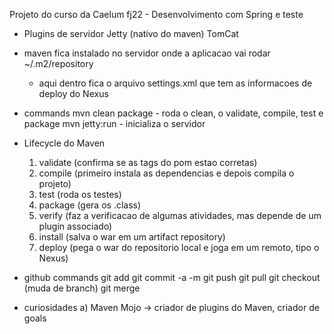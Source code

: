 Projeto do curso da Caelum fj22 - Desenvolvimento com Spring e teste

- Plugins de servidor
	Jetty (nativo do maven)
	TomCat

- maven fica instalado no servidor onde a aplicacao vai rodar
	~/.m2/repository
	- aqui dentro fica o arquivo settings.xml que tem as informacoes de deploy do Nexus
	
- commands
	mvn clean package
		- roda o clean, o validate, compile, test e package
	mvn jetty:run
		- inicializa o servidor
		

- Lifecycle do Maven
	1) validate (confirma se as tags do pom estao corretas)
	2) compile (primeiro instala as dependencias e depois compila o projeto) 
	3) test (roda os testes)
	4) package (gera os .class)
	5) verify (faz a verificacao de algumas atividades, mas depende de um plugin associado)
	6) install (salva o war em um artifact repository)
	7) deploy (pega o war do repositorio local e joga em um remoto, tipo o Nexus)
	
- github commands
	git add <file>
	git commit -a -m
	git push
	git pull
	git checkout <branch name> (muda de branch)
	git merge <branch a> <branch b>

- curiosidades
	a) Maven Mojo -> criador de plugins do Maven, criador de goals	